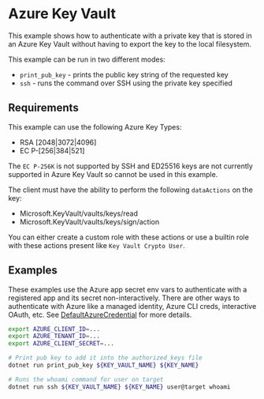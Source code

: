 # Azure Key Vault

This example shows how to authenticate with a private key that is stored in an Azure Key Vault without having to export the key to the local filesystem.

This example can be run in two different modes:
- `print_pub_key` - prints the public key string of the requested key
- `ssh` - runs the command over SSH using the private key specified

## Requirements

This example can use the following Azure Key Types:
- RSA [2048|3072|4096]
- EC P-[256|384|521]

The `EC P-256K` is not supported by SSH and ED25516 keys are not currently supported in Azure Key Vault so cannot be used in this example.

The client must have the ability to perform the following `dataActions` on the key:
- Microsoft.KeyVault/vaults/keys/read
- Microsoft.KeyVault/vaults/keys/sign/action

You can either create a custom role with these actions or use a builtin role with these actions present like `Key Vault Crypto User`.

## Examples

These examples use the Azure app secret env vars to authenticate with a registered app and its secret non-interactively. There are other ways to authenticate with Azure like a managed identity, Azure CLI creds, interactive OAuth, etc. See [DefaultAzureCredential](https://learn.microsoft.com/en-us/dotnet/api/azure.identity.defaultazurecredential?view=azure-dotnet) for more details.

```bash
export AZURE_CLIENT_ID=...
export AZURE_TENANT_ID=...
export AZURE_CLIENT_SECRET=...

# Print pub key to add it into the authorized_keys file
dotnet run print_pub_key ${KEY_VAULT_NAME} ${KEY_NAME}

# Runs the whoami command for user on target
dotnet run ssh ${KEY_VAULT_NAME} ${KEY_NAME} user@target whoami
```
